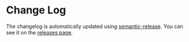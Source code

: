 # Change Log

The changelog is automatically updated using [semantic-release](https://github.com/semantic-release/semantic-release). You can see it on the [releases page](../../releases).
